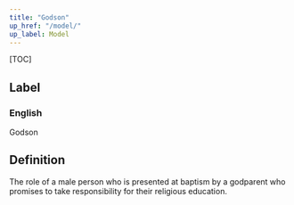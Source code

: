 ```yaml
---
title: "Godson"
up_href: "/model/"
up_label: Model
---
```


[TOC]

## Label

### English
Godson


## Definition
The role of a male person who is presented at baptism by a godparent who promises to take responsibility for their religious education. 


    
